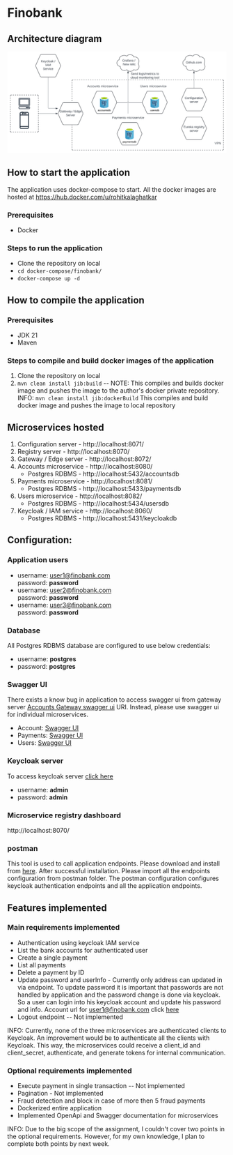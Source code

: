 # Finobank

## Architecture diagram

![Architecture diagram](./Finobank.svg)

## How to start the application

The application uses docker-compose to start. All the docker images are hosted
at https://hub.docker.com/u/rohitkalaghatkar

### Prerequisites

- Docker

### Steps to run the application

- Clone the repository on local
- `cd docker-compose/finobank/`
- `docker-compose up -d`

## How to compile the application

### Prerequisites

- JDK 21
- Maven

### Steps to compile and build docker images of the application

1. Clone the repository on local
2. `mvn clean install jib:build` -- NOTE: This compiles and builds docker image and pushes the image to the author's
   docker private repository.
   INFO: `mvn clean install jib:dockerBuild` This compiles and build docker image and pushes the image to local
   repository

## Microservices hosted

1. Configuration server - http://localhost:8071/
2. Registry server - http://localhost:8070/
3. Gateway / Edge server - http://localhost:8072/
4. Accounts microservice - http://localhost:8080/
    - Postgres RDBMS - http://localhost:5432/accountsdb
5. Payments microservice - http://localhost:8081/
    - Postgres RDBMS - http://localhost:5433/paymentsdb
6. Users microservice - http://localhost:8082/
    - Postgres RDBMS - http://localhost:5434/usersdb
7. Keycloak / IAM service - http://localhost:8060/
    - Postgres RDBMS - http://localhost:5431/keycloakdb

## Configuration:

### Application users

- username: user1@finobank.com\
  password: **password**
- username: user2@finobank.com\
  password: **password**
- username: user3@finobank.com\
  password: **password**

### Database

All Postgres RDBMS database are configured to use below credentials:

- username: **postgres**
- password: **postgres**

### Swagger UI

There exists a know bug in application to access swagger ui from gateway
server [Accounts Gateway swagger ui](http://localhost:8072/docs/accounts/swagger-ui/index.html) URI. Instead, please use
swagger ui for individual microservices.

- Account: [Swagger UI](http://localhost:8080/swagger-ui/index.html)
- Payments: [Swagger UI](http://localhost:8081/swagger-ui/index.html)
- Users: [Swagger UI](http://localhost:8082/swagger-ui/index.html)

### Keycloak server

To access keycloak server [click here](http://localhost:8060/)

- username: **admin**
- password: **admin**

### Microservice registry dashboard

http://localhost:8070/

### postman

This tool is used to call application endpoints. Please download and install
from [here](https://www.postman.com/downloads/). After successful installation. Please import all the endpoints
configuration from postman folder. The postman configuration configures keycloak authentication endpoints and all the
application endpoints.

## Features implemented

### Main requirements implemented

- Authentication using keycloak IAM service
- List the bank accounts for authenticated user
- Create a single payment
- List all payments
- Delete a payment by ID
- Update password and userInfo - Currently only address can updated in via endpoint. To update password it is important
  that passwords are not handled by application and the password change is done via keycloak. So a user can login into
  his keycloak account and update his password and info. Account url for user1@finobank.com
  click [here](http://localhost:8060/realms/finobank/account/)
- Logout endpoint -- Not implemented

INFO: Currently, none of the three microservices are authenticated clients to Keycloak. An improvement would be to
authenticate all the clients with Keycloak. This way, the microservices could receive a client_id and client_secret,
authenticate, and generate tokens for internal communication.

### Optional requirements implemented

- Execute payment in single transaction -- Not implemented
- Pagination - Not implemented
- Fraud detection and block in case of more then 5 fraud payments
- Dockerized entire application
- Implemented OpenApi and Swagger documentation for microservices

INFO: Due to the big scope of the assignment, I couldn't cover two points in the optional requirements. However, for my
own knowledge, I plan to complete both points by next week.